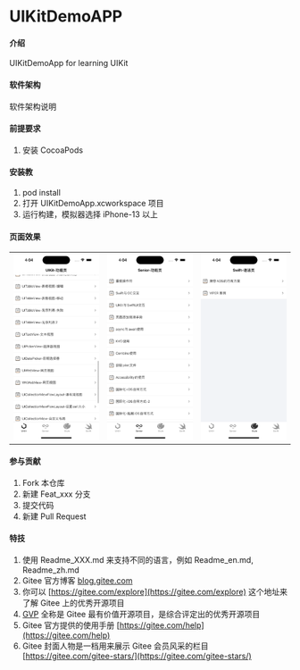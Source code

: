 # UIKitDemoAPP

#### 介绍
UIKitDemoApp for learning UIKit


#### 软件架构
软件架构说明

#### 前提要求
1. 安装 CocoaPods

#### 安装教
1.  pod install
2.  打开 UIKitDemoApp.xcworkspace 项目
3.  运行构建，模拟器选择 iPhone-13 以上

#### 页面效果
<table style="width:100%;table-layout: fixed;">
    <tr>
        <td><img src="./Images/1@2x.png"></td>
        <td><img src="./Images/2@2x.png"></td>
        <td><img src="./Images/3@2x.png"></td>
    </tr>
</table>

#### 参与贡献

1.  Fork 本仓库
2.  新建 Feat_xxx 分支
3.  提交代码
4.  新建 Pull Request


#### 特技

1.  使用 Readme\_XXX.md 来支持不同的语言，例如 Readme\_en.md, Readme\_zh.md
2.  Gitee 官方博客 [blog.gitee.com](https://blog.gitee.com)
3.  你可以 [https://gitee.com/explore](https://gitee.com/explore) 这个地址来了解 Gitee 上的优秀开源项目
4.  [GVP](https://gitee.com/gvp) 全称是 Gitee 最有价值开源项目，是综合评定出的优秀开源项目
5.  Gitee 官方提供的使用手册 [https://gitee.com/help](https://gitee.com/help)
6.  Gitee 封面人物是一档用来展示 Gitee 会员风采的栏目 [https://gitee.com/gitee-stars/](https://gitee.com/gitee-stars/)
